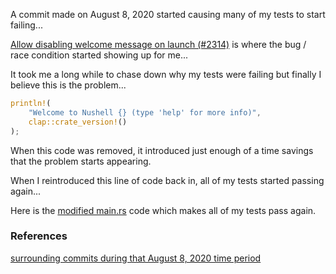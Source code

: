 
A commit made on August 8, 2020 started causing many of my tests
to start failing...

[Allow disabling welcome message on launch (#2314)](https://github.com/nushell/nushell/commit/f14c0df582399f5baffdd93c92b365f4f3b87a9a)
is where the bug / race condition started showing up for me...

It took me a long while to chase down why my tests were failing
but finally I believe this is the problem...

```rust
println!(
    "Welcome to Nushell {} (type 'help' for more info)",
    clap::crate_version!()
);
```

When this code was removed, it introduced just enough of a time
savings that the problem starts appearing.

When I reintroduced this line of code back in, all of my tests
started passing again...

Here is the
[modified main.rs](https://github.com/stormasm/nushelltmp/blob/master/v21.0/tmp00/main.rs)
code which makes all of my tests pass again.

### References

[surrounding commits during that August 8, 2020 time period](https://github.com/nushell/nushell/commits/main?before=a2cc2259e71ace3b2d808cb395da1b8fe4336020+245&branch=main)
